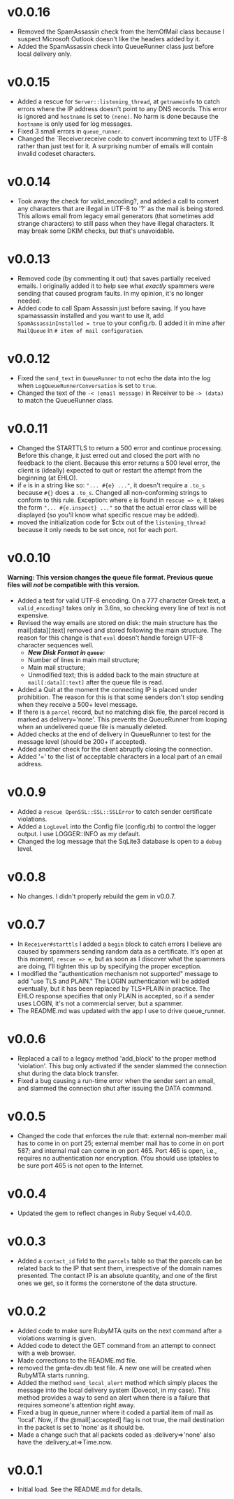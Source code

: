 # v0.0.16

* Removed the SpamAssassin check from the ItemOfMail class because I suspect Microsoft Outlook doesn't like the headers added by it.
* Added the SpamAssassin check into QueueRunner class just before local delivery only.


# v0.0.15

* Added a rescue for `Server::listening_thread`, at `getnameinfo` to catch errors where the IP address doesn't point to any DNS records. This error is ignored and `hostname` is set to `(none)`. No harm is done because the `hostname` is only used for log messages.
* Fixed 3 small errors in `queue_runner`.
* Changed the `Receiver.receive code to convert incomming text to UTF-8 rather than just test for it. A surprising number of emails will contain invalid codeset characters.


# v0.0.14

* Took away the check for valid_encoding?, and added a call to convert any characters that are illegal in UTF-8 to '?' as the mail is being stored. This allows email from legacy email generators (that sometimes add strange characters) to still pass when they have illegal characters. It may break some DKIM checks, but that's unavoidable.


# v0.0.13

* Removed code (by commenting it out) that saves partially received emails. I originally added it to help see what *exactly* spammers were sending that caused program faults. In my opinion, it's no longer needed.
* Added code to call Spam Assassin just before saving. If you have spamassassin installed and you want to use it, add `
  SpamAssassinInstalled = true` to your config.rb. (I added it in mine after `MailQueue` in `# item of mail configuration`.


# v0.0.12

* Fixed the `send_text` in `QueueRunner` to not echo the data into the log when `LogQueueRunnerConversation` is set to `true`.
* Changed the text of the `-< (email message)` in Receiver to be `-> (data)` to match the QueueRunner class.


# v0.0.11

* Changed the STARTTLS to return a 500 error and continue processing. Before this change, it just erred out and closed the port with no feedback to the client. Because this error returns a 500 level error, the client is (ideally) expected to quit or restart the attempt from the beginning (at EHLO).
* if `e` is in a string like so: `"... #{e} ..."`, it doesn't require a `.to_s` because `#{}` does a `.to_s`. Changed all non-conforming strings to conform to this rule. Exception: where `e` is found in `rescue => e`, it takes the form `"... #{e.inspect} ..."` so that the actual error class will be displayed (so you'll know what specific rescue may be added).
* moved the initialization code for $ctx out of the `listening_thread` because it only needs to be set once, not for each port.


# v0.0.10

#### Warning: This version changes the queue file format. Previous queue files will *not* be compatible with this version.

* Added a test for valid UTF-8 encoding. On a 777 character Greek text, a `valid_encoding?` takes only in 3.6ns, so checking every line of text is not expensive.
* Revised the way emails are stored on disk: the main structure has the mail[:data][:text] removed and stored following the main structure. The reason for this change is that `eval` doesn't handle foreign UTF-8 character sequences well.
	- *__New Disk Format in `queue`:__*
	- Number of lines in main mail structure;
	- Main mail structure;
	- Unmodified text; this is added back to the main structure at `mail[:data][:text]` after the queue file is read.
* Added a Quit at the moment the connecting IP is placed under prohibition. The reason for this is that some senders don't stop sending when they receive a 500+ level message.
* If there is a `parcel` record, but no matching disk file, the parcel record is marked as delivery='none'. This prevents the QueueRunner from looping when an undelivered queue file is manually deleted.
* Added checks at the end of delivery in QueueRunner to test for the message level (should be 200+ if accepted).
* Added another check for the client abruptly closing the connection.
* Added '=' to the list of acceptable characters in a local part of an email address.

# v0.0.9
* Added a `rescue OpenSSL::SSL::SSLError` to catch sender certificate violations.
* Added a `LogLevel` into the Config file (config.rb) to control the logger output. I use LOGGER::INFO as my default.
* Changed the log message that the SqLite3 database is open to a `debug` level.

# v0.0.8

* No changes. I didn't properly rebuild the gem in v0.0.7.


# v0.0.7

* In `Receiver#starttls`  I added a `begin` block to catch errors I believe are caused by spammers sending random data as a certificate. It's open at this moment, `rescue => e`, but as soon as I discover what the spammers are doing, I'll tighten this up by specifying the proper exception.
* I modified the "authentication mechanism not supported" message to add "use TLS and PLAIN." The LOGIN authentication will be added eventually, but it has been replaced by TLS+PLAIN in practice. The EHLO response specifies that only PLAIN is accepted, so if a sender uses LOGIN, it's not a commercial server, but a spammer.
* The README.md was updated with the app I use to drive queue_runner.


# v0.0.6

* Replaced a call to a legacy method 'add_block' to the proper method 'violation'. This bug only activated if the sender slammed the connection shut during the data block transfer.
* Fixed a bug causing a run-time error when the sender sent an email, and slammed the connection shut after issuing the DATA command.


# v0.0.5

* Changed the code that enforces the rule that: external non-member mail has to come in on port 25; external member mail has to come in on port 587; and internal mail can come in on port 465. Port 465 is open, i.e., requires no authentication nor encryption. (You should use iptables to be sure port 465 is not open to the Internet.


# v0.0.4

* Updated the gem to reflect changes in Ruby Sequel v4.40.0.


# v0.0.3

* Added a `contact_id` firld to the `parcels` table so that the parcels can be related back to the IP that sent them, irrespective of the domain names presented. The contact IP is an absolute quantity, and one of the first ones we get, so it forms the cornerstone of the data structure.


# v0.0.2

* Added code to make sure RubyMTA quits on the next command after a violations warning is given.
* Added code to detect the GET command from an attempt to connect with a web browser.
* Made corrections to the README.md file.
* removed the gmta-dev.db test file. A new one will be created when RubyMTA starts running.
* Added the method `send_local_alert` method which simply places the message into the local delivery system (Dovecot, in my case). This method provides a way to send an alert when there is a failure that requires someone's attention right away.
* Fixed a bug in queue_runner where it coded a partial item of mail as 'local'. Now, if the @mail[:accepted] flag is not true, the mail destination in the packet is set to 'none' as it should be.
* Made a change such that all packets coded as :delivery=>'none' also have the :delivery_at=>Time.now.


# v0.0.1

* Initial load. See the README.md for details.
